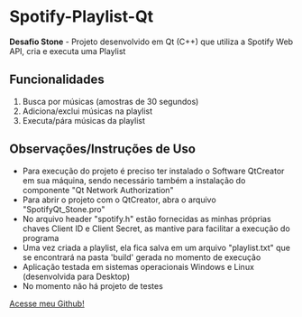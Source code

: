 # Spotify-Playlist-Qt
**Desafio Stone** - Projeto desenvolvido em Qt (C++) que utiliza a Spotify Web API, cria e executa uma Playlist

## Funcionalidades
1. Busca por músicas (amostras de 30 segundos)
2. Adiciona/exclui músicas na playlist
3. Executa/pára músicas da playlist

## Observações/Instruções de Uso
* Para execução do projeto é preciso ter instalado o Software QtCreator em sua máquina, sendo necessário também a instalação do componente "Qt Network Authorization"
* Para abrir o projeto com o QtCreator, abra o arquivo "SpotifyQt_Stone.pro"
* No arquivo header "spotify.h" estão fornecidas as minhas próprias chaves Client ID e Client Secret, as mantive para facilitar a execução do programa
* Uma vez criada a playlist, ela fica salva em um arquivo "playlist.txt" que se encontrará na pasta 'build' gerada no momento de execução
* Aplicação testada em sistemas operacionais Windows e Linux (desenvolvida para Desktop)
* No momento não há projeto de testes



[Acesse meu Github!](https://github.com/Leonardo-Fischer)

